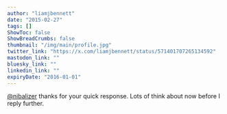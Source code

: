 ```yaml
---
author: "liamjbennett"
date: "2015-02-27"
tags: []
ShowToc: false
ShowBreadCrumbs: false
thumbnail: "/img/main/profile.jpg"
twitter_link: "https://x.com/liamjbennett/status/571401707265134592"
mastodon_link: ""
bluesky_link: ""
linkedin_link: ""
expiryDate: "2016-01-01"
---
```


[@nibalizer](https://x.com/nibalizer) thanks for your quick response. Lots of think about now before I reply further.

